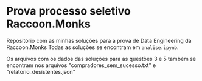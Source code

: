 # Prova processo seletivo Raccoon.Monks
Repositório com as minhas soluções para a prova de Data Engineering da Raccoon.Monks
Todas as soluções se encontram em ```analise.ipynb```. 

Os arquivos com os dados das soluções para as questões 3 e 5 também se encontram nos arquivos "compradores_sem_sucesso.txt" e "relatorio_desistentes.json"
